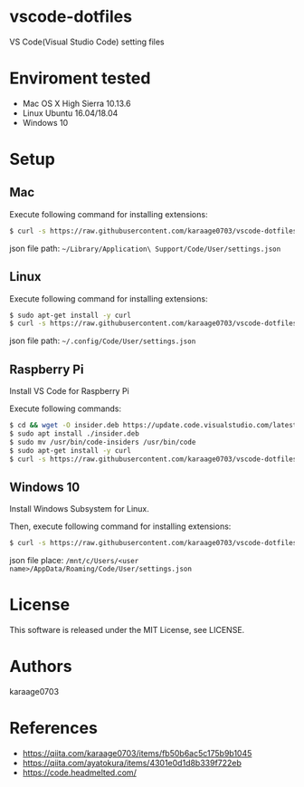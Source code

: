 # vscode-dotfiles

VS Code(Visual Studio Code) setting files

# Enviroment tested

- Mac OS X High Sierra 10.13.6
- Linux Ubuntu 16.04/18.04
- Windows 10

# Setup

## Mac
Execute following command for installing extensions:

```sh
$ curl -s https://raw.githubusercontent.com/karaage0703/vscode-dotfiles/master/install-vscode-extensions.sh | /bin/bash
```

json file path: `~/Library/Application\ Support/Code/User/settings.json`

## Linux
Execute following command for installing extensions:

```sh
$ sudo apt-get install -y curl
$ curl -s https://raw.githubusercontent.com/karaage0703/vscode-dotfiles/master/install-vscode-extensions.sh | /bin/bash
```

json file path: `~/.config/Code/User/settings.json`


## Raspberry Pi
Install VS Code for Raspberry Pi

Execute following commands:

```sh
$ cd && wget -O insider.deb https://update.code.visualstudio.com/latest/linux-deb-armhf/insider
$ sudo apt install ./insider.deb
$ sudo mv /usr/bin/code-insiders /usr/bin/code
$ sudo apt-get install -y curl
$ curl -s https://raw.githubusercontent.com/karaage0703/vscode-dotfiles/master/install-vscode-extensions.sh | /bin/bash
```

## Windows 10

Install Windows Subsystem for Linux.

Then, execute following command for installing extensions:

```sh
$ curl -s https://raw.githubusercontent.com/karaage0703/vscode-dotfiles/master/install-vscode-extensions.sh | /bin/bash
```

json file place: `/mnt/c/Users/<user name>/AppData/Roaming/Code/User/settings.json`

# License

This software is released under the MIT License, see LICENSE.

# Authors

karaage0703

# References

- https://qiita.com/karaage0703/items/fb50b6ac5c175b9b1045
- https://qiita.com/ayatokura/items/4301e0d1d8b339f722eb
- https://code.headmelted.com/
